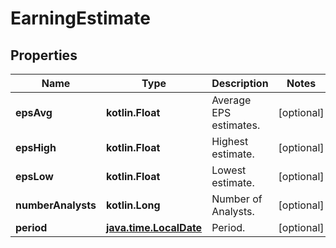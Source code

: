 
# EarningEstimate

## Properties
Name | Type | Description | Notes
------------ | ------------- | ------------- | -------------
**epsAvg** | **kotlin.Float** | Average EPS estimates. |  [optional]
**epsHigh** | **kotlin.Float** | Highest estimate. |  [optional]
**epsLow** | **kotlin.Float** | Lowest estimate. |  [optional]
**numberAnalysts** | **kotlin.Long** | Number of Analysts. |  [optional]
**period** | [**java.time.LocalDate**](java.time.LocalDate.md) | Period. |  [optional]



